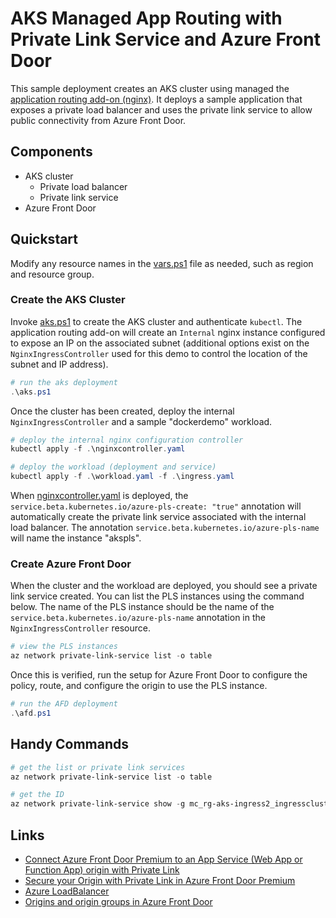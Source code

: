 # AKS Managed App Routing with Private Link Service and Azure Front Door

This sample deployment creates an AKS cluster using managed the [application routing add-on (nginx)](https://learn.microsoft.com/en-us/azure/aks/app-routing). It deploys a sample application that exposes a private load balancer and uses the private link service to allow public connectivity from Azure Front Door.

## Components
- AKS cluster
    - Private load balancer
    - Private link service
- Azure Front Door

## Quickstart

Modify any resource names in the [vars.ps1](./vars.ps1) file as needed, such as region and resource group. 

### Create the AKS Cluster

Invoke [aks.ps1](./aks.ps1) to create the AKS cluster and authenticate `kubectl`. The application routing add-on will create an `Internal` nginx instance configured to expose an IP on the associated subnet (additional options exist on the `NginxIngressController` used for this demo to control the location of the subnet and IP address).

```powershell
# run the aks deployment
.\aks.ps1
```

Once the cluster has been created, deploy the internal `NginxIngressController` and a sample "dockerdemo" workload.

```powershell
# deploy the internal nginx configuration controller
kubectl apply -f .\nginxcontroller.yaml

# deploy the workload (deployment and service)
kubectl apply -f .\workload.yaml -f .\ingress.yaml
```

When [nginxcontroller.yaml](./nginxcontroller.yaml) is deployed, the `service.beta.kubernetes.io/azure-pls-create: "true"` annotation will automatically create the private link service associated with the internal load balancer. The annotation `service.beta.kubernetes.io/azure-pls-name` will name the instance "akspls".

### Create Azure Front Door

When the cluster and the workload are deployed, you should see a private link service created. You can list the PLS instances using the command below. The name of the PLS instance should be the name of the `service.beta.kubernetes.io/azure-pls-name` annotation in the `NginxIngressController` resource.

```powershell
# view the PLS instances
az network private-link-service list -o table
```

Once this is verified, run the setup for Azure Front Door to configure the policy, route, and configure the origin to use the PLS instance. 

```powershell
# run the AFD deployment
.\afd.ps1
```

## Handy Commands

```powershell
# get the list or private link services
az network private-link-service list -o table

# get the ID
az network private-link-service show -g mc_rg-aks-ingress2_ingresscluster_eastus2 -n akspls -o tsv --query id
```

## Links
- [Connect Azure Front Door Premium to an App Service (Web App or Function App) origin with Private Link](https://learn.microsoft.com/en-us/azure/frontdoor/standard-premium/how-to-enable-private-link-web-app?source=recommendations&pivots=front-door-cli)
- [Secure your Origin with Private Link in Azure Front Door Premium](https://learn.microsoft.com/en-us/azure/frontdoor/private-link)
- [Azure LoadBalancer](https://cloud-provider-azure.sigs.k8s.io/topics/loadbalancer/#loadbalancer-annotations)
- [Origins and origin groups in Azure Front Door](https://learn.microsoft.com/en-us/azure/frontdoor/origin?pivots=front-door-standard-premium)